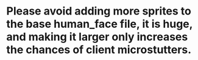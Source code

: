 # Please avoid adding more sprites to the base human_face file, it is huge, and making it larger only increases the chances of client microstutters.
